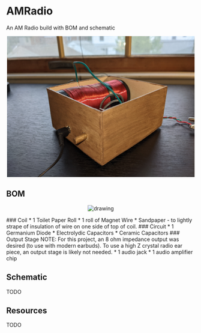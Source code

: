 # AMRadio
An AM Radio build with BOM and schematic
<p align="center">
 <img src="https://github.com/estods3/AMRadio/blob/main/radioisometric.jpg" alt="drawing" width="500"/>
</p>

## BOM

<p align="center">
 <img src="https://github.com/estods3/AMRadio/blob/main/radiotopdown.jpg" alt="drawing" width="500"/>
</p>
### Coil
* 1 Toilet Paper Roll
* 1 roll of Magnet Wire
* Sandpaper - to lightly strape of insulation of wire on one side of top of coil.
### Circuit
* 1 Germanium Diode
* Electrolydic Capacitors
* Ceramic Capacitors
### Output Stage
NOTE: For this project, an 8 ohm impedance output was desired (to use with modern earbuds). To use a high Z crystal radio ear piece, an output stage is likely not needed.
* 1 audio jack
* 1 audio amplifier chip

## Schematic
TODO


## Resources
TODO

